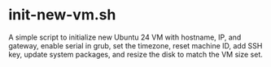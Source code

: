 # init-new-vm.sh
A simple script to initialize new Ubuntu 24 VM with hostname, IP, and gateway, enable serial in grub, set the timezone, reset machine ID, add SSH key, update system packages, and resize the disk to match the VM size set.
